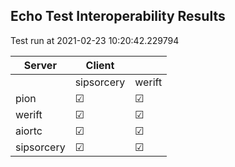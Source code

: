## Echo Test Interoperability Results
Test run at 2021-02-23 10:20:42.229794

| Server      | Client      |             |
|-------------|-------------|-------------|
|             | sipsorcery  | werift      |
| pion        | &#9745;     | &#9745;     |
| werift      | &#9745;     | &#9745;     |
| aiortc      | &#9745;     | &#9745;     |
| sipsorcery  | &#9745;     | &#9745;     |
